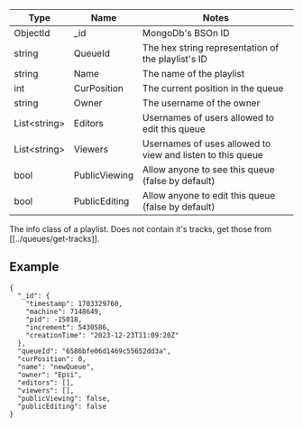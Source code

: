 |Type|Name|Notes|
|----|----|-----|
|ObjectId|\_id|MongoDb's BSOn ID|
|string|QueueId|The hex string representation of the playlist's ID|
|string|Name|The name of the playlist|
|int|CurPosition|The current position in the queue|
|string|Owner|The username of the owner|
|List\<string\>|Editors|Usernames of users allowed to edit this queue|
|List\<string\>|Viewers|Usernames of uses allowed to view and listen to this queue|
|bool|PublicViewing|Allow anyone to see this queue (false by default)|
|bool|PublicEditing|Allow anyone to edit this queue (false by default)|

The info class of a playlist. Does not contain it's tracks, get those from [[../queues/get-tracks]].

## Example
```
{
  "_id": {
    "timestamp": 1703329760,
    "machine": 7148649,
    "pid": -15018,
    "increment": 5430586,
    "creationTime": "2023-12-23T11:09:20Z"
  },
  "queueId": "6586bfe06d1469c55652dd3a",
  "curPosition": 0,
  "name": "newQueue",
  "owner": "Epsi",
  "editors": [],
  "viewers": [],
  "publicViewing": false,
  "publicEditing": false
}
```
